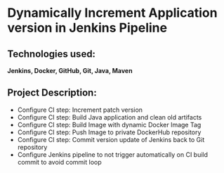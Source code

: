 # Dynamically Increment Application version in Jenkins Pipeline

## Technologies used:
**Jenkins, Docker, GitHub, Git, Java, Maven**

## Project Description:

* Configure CI step: Increment patch version
* Configure CI step: Build Java application and clean old artifacts
* Configure CI step: Build Image with dynamic Docker Image Tag
* Configure CI step: Push Image to private DockerHub repository
* Configure CI step: Commit version update of Jenkins back to Git repository
* Configure Jenkins pipeline to not trigger automatically on CI build commit to avoid commit loop